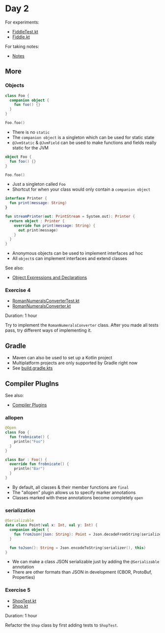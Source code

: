 # Day 2

For experiments:
 * [FiddleTest.kt](../src/test/code/guru/drako/trainings/kotlin/day2/FiddleTest.kt)
 * [Fiddle.kt](../src/main/code/guru/drako/trainings/kotlin/day2/Fiddle.kt)
 
For taking notes:
 * [Notes](./day2-notes.md)

## More

### Objects

```kotlin
class Foo {
  companion object {
    fun foo() {}
  }
}

Foo.foo()
```

 * There is no `static`
 * The `companion object` is a singleton which can be used for static state
 * `@JvmStatic` & `@JvmField` can be used to make functions and fields really static for the JVM

```kotlin
object Foo {
  fun foo() {}
}

Foo.foo()
```

 * Just a singleton called `Foo`
 * Shortcut for when your class would only contain a `companion object`
 
```kotlin
interface Printer {
  fun print(message: String)
}

fun streamPrinter(out: PrintStream = System.out): Printer {
  return object : Printer {
    override fun print(message: String) {
      out.print(message)
    }
  }
}
```

 * Anonymous objects can be used to implement interfaces ad hoc
 * All `object`s can implement interfaces and extend classes
 
See also:
 * [Object Expressions and Declarations](https://kotlinlang.org/docs/reference/object-declarations.html) 

### Exercise 4

 * [RomanNumeralsConverterTest.kt](../src/test/code/guru/drako/trainings/kotlin/day2/RomanNumeralsConverterTest.kt)
 * [RomanNumeralsConverter.kt](../src/main/code/guru/drako/trainings/kotlin/day2/RomanNumeralsConverter.kt)

Duration: 1 hour

Try to implement the `RomanNumeralsConverter` class.
After you made all tests pass, try different ways of implementing it.

## Gradle

* Maven can also be used to set up a Kotlin project
* Multiplatform projects are only supported by Gradle right now
* See [build.gradle.kts](../build.gradle.kts)

## Compiler PlugIns

See also:
* [Compiler Plugins](https://kotlinlang.org/docs/reference/compiler-plugins.html)

### allopen

```kotlin
@Open
class Foo {
  fun frobnicate() {
    println("Foo")
  }
}

class Bar : Foo() {
  override fun frobnicate() {
    println("Bar")
  }
}
```

* By default, all classes & their member functions are `final`
* The "allopen" plugin allows us to specify marker annotations
* Classes marked with these annotations become completely `open`

### serialization

```kotlin
@Serializable
data class Point(val x: Int, val y: Int) {
  companion object {
    fun fromJson(json: String): Point = Json.decodeFromString(serializer(), json)
  }

  fun toJson(): String = Json.encodeToString(serializer(), this)
}
```

* We can make a class JSON serializable just by adding the `@Serializable` annotation
* There are other formats than JSON in development (CBOR, ProtoBuf, Properties)

### Exercise 5

 * [ShopTest.kt](../src/test/code/guru/drako/trainings/kotlin/day2/gildedrose/ShopTest.kt)
 * [Shop.kt](../src/main/code/guru/drako/trainings/kotlin/day2/gildedrose/Shop.kt)

Duration: 1 hour

Refactor the `Shop` class by first adding tests to `ShopTest`.
